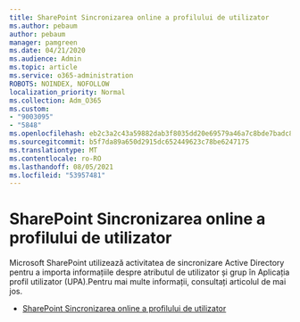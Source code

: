 ```yaml
---
title: SharePoint Sincronizarea online a profilului de utilizator
ms.author: pebaum
author: pebaum
manager: pamgreen
ms.date: 04/21/2020
ms.audience: Admin
ms.topic: article
ms.service: o365-administration
ROBOTS: NOINDEX, NOFOLLOW
localization_priority: Normal
ms.collection: Adm_O365
ms.custom:
- "9003095"
- "5848"
ms.openlocfilehash: eb2c3a2c43a59882dab3f8035dd20e69579a46a7c8bde7badc80310a1ab57f6e
ms.sourcegitcommit: b5f7da89a650d2915dc652449623c78be6247175
ms.translationtype: MT
ms.contentlocale: ro-RO
ms.lasthandoff: 08/05/2021
ms.locfileid: "53957481"
---
```

# <a name="sharepoint-online-user-profile-synchronization"></a>SharePoint Sincronizarea online a profilului de utilizator

Microsoft SharePoint utilizează activitatea de sincronizare Active Directory pentru a importa informațiile despre atributul de utilizator și grup în Aplicația profil utilizator (UPA).Pentru mai multe informații, consultați articolul de mai jos.

- [SharePoint Sincronizarea online a profilului de utilizator](https://docs.microsoft.com/sharepoint/user-profile-sync)
